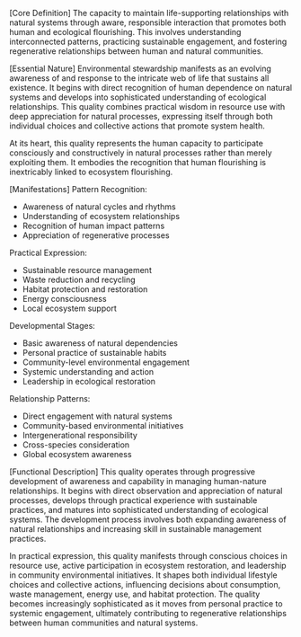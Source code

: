 [Core Definition]
The capacity to maintain life-supporting relationships with natural systems through aware, responsible interaction that promotes both human and ecological flourishing. This involves understanding interconnected patterns, practicing sustainable engagement, and fostering regenerative relationships between human and natural communities.

[Essential Nature]
Environmental stewardship manifests as an evolving awareness of and response to the intricate web of life that sustains all existence. It begins with direct recognition of human dependence on natural systems and develops into sophisticated understanding of ecological relationships. This quality combines practical wisdom in resource use with deep appreciation for natural processes, expressing itself through both individual choices and collective actions that promote system health.

At its heart, this quality represents the human capacity to participate consciously and constructively in natural processes rather than merely exploiting them. It embodies the recognition that human flourishing is inextricably linked to ecosystem flourishing.

[Manifestations]
Pattern Recognition:
- Awareness of natural cycles and rhythms
- Understanding of ecosystem relationships
- Recognition of human impact patterns
- Appreciation of regenerative processes

Practical Expression:
- Sustainable resource management
- Waste reduction and recycling
- Habitat protection and restoration
- Energy consciousness
- Local ecosystem support

Developmental Stages:
- Basic awareness of natural dependencies
- Personal practice of sustainable habits
- Community-level environmental engagement
- Systemic understanding and action
- Leadership in ecological restoration

Relationship Patterns:
- Direct engagement with natural systems
- Community-based environmental initiatives
- Intergenerational responsibility
- Cross-species consideration
- Global ecosystem awareness

[Functional Description]
This quality operates through progressive development of awareness and capability in managing human-nature relationships. It begins with direct observation and appreciation of natural processes, develops through practical experience with sustainable practices, and matures into sophisticated understanding of ecological systems. The development process involves both expanding awareness of natural relationships and increasing skill in sustainable management practices.

In practical expression, this quality manifests through conscious choices in resource use, active participation in ecosystem restoration, and leadership in community environmental initiatives. It shapes both individual lifestyle choices and collective actions, influencing decisions about consumption, waste management, energy use, and habitat protection. The quality becomes increasingly sophisticated as it moves from personal practice to systemic engagement, ultimately contributing to regenerative relationships between human communities and natural systems.